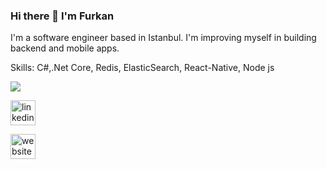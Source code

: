 ### Hi there 👋 I'm Furkan

I'm a software engineer based in Istanbul. I'm improving myself in building backend and mobile apps.

Skills: C#,.Net Core, Redis, ElasticSearch, React-Native, Node js


<img src="https://github-readme-stats.vercel.app/api?username=furkankocer&&show_icons=true&title_color=ffffff&icon_color=00FF00&text_color=daf7dc&bg_color=151515">

<p> 
<a href="https://www.linkedin.com/in/furkan-kocer-130257132/" rel="nofollow"><img src="https://camo.githubusercontent.com/28bbd2596707954793abeff9eb24d343c1c78b7bf184b90294b4b190c6097a65/68747470733a2f2f63646e2e6a7364656c6976722e6e65742f6e706d2f73696d706c652d69636f6e7340332e302e312f69636f6e732f6c696e6b6564696e2e737667" alt="linkedin" height="40" data-canonical-src="https://cdn.jsdelivr.net/npm/simple-icons@3.0.1/icons/linkedin.svg" style="max-width:100%;"></a>
  
<a href="http://www.furkankocer.com" rel="nofollow"><img src="https://camo.githubusercontent.com/f2e89c2f8cca655cf69fffc7e21706a2f26cdfe8b72196f5c5e063eead1186a9/68747470733a2f2f63646e2e6a7364656c6976722e6e65742f6e706d2f73696d706c652d69636f6e7340332e302e312f69636f6e732f69636c6f75642e737667" alt="website" height="40" data-canonical-src="https://cdn.jsdelivr.net/npm/simple-icons@3.0.1/icons/icloud.svg" style="max-width:100%;"></a>
</p>
